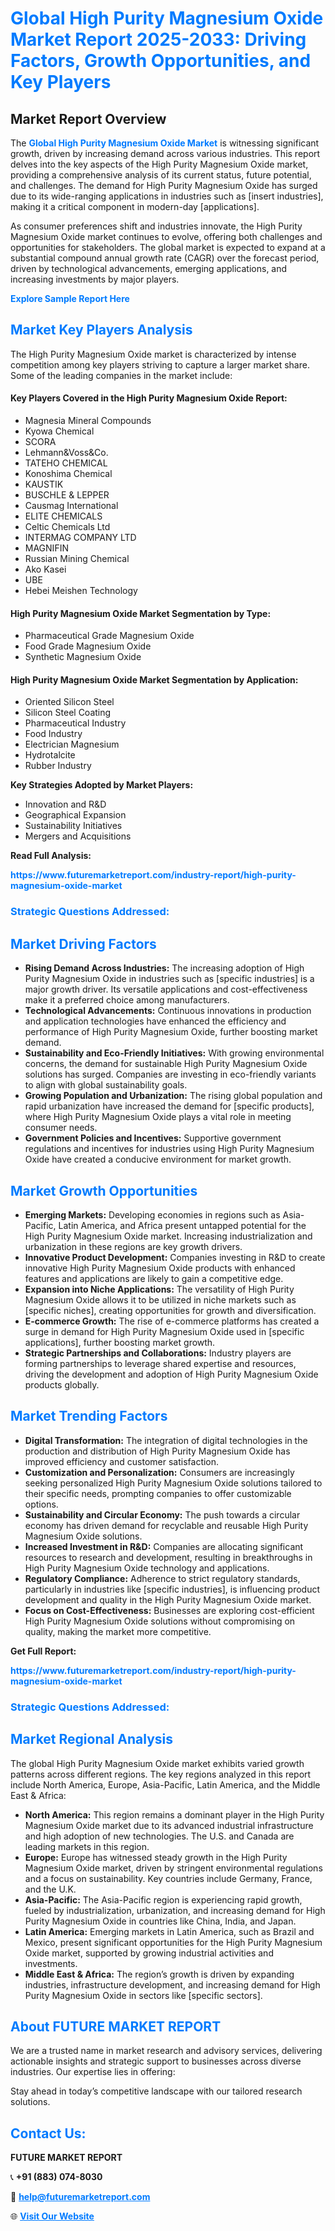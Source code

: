 <h1 style="color: #007BFF;">Global High Purity Magnesium Oxide Market Report 2025-2033: Driving Factors, Growth Opportunities, and Key Players</h1>

<section id="overview">
<h2>Market Report Overview</h2>
<p>The <a href="https://www.futuremarketreport.com/industry-report/high-purity-magnesium-oxide-market" style="color: #007BFF; text-decoration: none;"><strong>Global High Purity Magnesium Oxide Market</strong></a> is witnessing significant growth, driven by increasing demand across various industries. This report delves into the key aspects of the High Purity Magnesium Oxide market, providing a comprehensive analysis of its current status, future potential, and challenges. The demand for High Purity Magnesium Oxide has surged due to its wide-ranging applications in industries such as [insert industries], making it a critical component in modern-day [applications].</p>
<p>As consumer preferences shift and industries innovate, the High Purity Magnesium Oxide market continues to evolve, offering both challenges and opportunities for stakeholders. The global market is expected to expand at a substantial compound annual growth rate (CAGR) over the forecast period, driven by technological advancements, emerging applications, and increasing investments by major players.</p>
</section>

<section id="overview">
<p><a href="https://www.futuremarketreport.com/request-sample/reportId=107171" style="color: #007BFF; text-decoration: none;"><strong>Explore Sample Report Here</strong></a></p>
</section>

<section id="key-players">
<h2 style="color: #007BFF;">Market Key Players Analysis</h2>
<p>The High Purity Magnesium Oxide market is characterized by intense competition among key players striving to capture a larger market share. Some of the leading companies in the market include:</p>
<h4>Key Players Covered in the High Purity Magnesium Oxide Report:</h4>
<ul><li>Magnesia Mineral Compounds</li><li>Kyowa Chemical</li><li>SCORA</li><li>Lehmann&amp;Voss&amp;Co.</li><li>TATEHO CHEMICAL</li><li>Konoshima Chemical</li><li>KAUSTIK</li><li>BUSCHLE &amp; LEPPER</li><li>Causmag International</li><li>ELITE CHEMICALS</li><li>Celtic Chemicals Ltd</li><li>INTERMAG COMPANY LTD</li><li>MAGNIFIN</li><li>Russian Mining Chemical</li><li>Ako Kasei</li><li>UBE</li><li>Hebei Meishen Technology</li></ul>
<h4>High Purity Magnesium Oxide Market Segmentation by Type:</h4>
<ul><li>Pharmaceutical Grade Magnesium Oxide</li><li>Food Grade Magnesium Oxide</li><li>Synthetic Magnesium Oxide</li></ul>

<h4>High Purity Magnesium Oxide Market Segmentation by Application:</h4>
<ul><li>Oriented Silicon Steel</li><li>Silicon Steel Coating</li><li>Pharmaceutical Industry</li><li>Food Industry</li><li>Electrician Magnesium</li><li>Hydrotalcite</li><li>Rubber Industry</li></ul>
<p><strong>Key Strategies Adopted by Market Players:</strong></p>
<ul>
<li>Innovation and R&D</li>
<li>Geographical Expansion</li>
<li>Sustainability Initiatives</li>
<li>Mergers and Acquisitions</li>
</ul>
</section>

<section>
<p><strong>Read Full Analysis: </strong></p><a href="https://www.futuremarketreport.com/industry-report/high-purity-magnesium-oxide-market" style="color: #007BFF; text-decoration: none;"><strong>https://www.futuremarketreport.com/industry-report/high-purity-magnesium-oxide-market</strong></a>
<h3 style="color: #007BFF;">Strategic Questions Addressed:</h3>
</section>

<section id="driving-factors">
<h2 style="color: #007BFF;">Market Driving Factors</h2>
<ul>
<li><strong>Rising Demand Across Industries:</strong> The increasing adoption of High Purity Magnesium Oxide in industries such as [specific industries] is a major growth driver. Its versatile applications and cost-effectiveness make it a preferred choice among manufacturers.</li>
<li><strong>Technological Advancements:</strong> Continuous innovations in production and application technologies have enhanced the efficiency and performance of High Purity Magnesium Oxide, further boosting market demand.</li>
<li><strong>Sustainability and Eco-Friendly Initiatives:</strong> With growing environmental concerns, the demand for sustainable High Purity Magnesium Oxide solutions has surged. Companies are investing in eco-friendly variants to align with global sustainability goals.</li>
<li><strong>Growing Population and Urbanization:</strong> The rising global population and rapid urbanization have increased the demand for [specific products], where High Purity Magnesium Oxide plays a vital role in meeting consumer needs.</li>
<li><strong>Government Policies and Incentives:</strong> Supportive government regulations and incentives for industries using High Purity Magnesium Oxide have created a conducive environment for market growth.</li>
</ul>
</section>

<section id="growth-opportunities">
<h2 style="color: #007BFF;">Market Growth Opportunities</h2>
<ul>
<li><strong>Emerging Markets:</strong> Developing economies in regions such as Asia-Pacific, Latin America, and Africa present untapped potential for the High Purity Magnesium Oxide market. Increasing industrialization and urbanization in these regions are key growth drivers.</li>
<li><strong>Innovative Product Development:</strong> Companies investing in R&D to create innovative High Purity Magnesium Oxide products with enhanced features and applications are likely to gain a competitive edge.</li>
<li><strong>Expansion into Niche Applications:</strong> The versatility of High Purity Magnesium Oxide allows it to be utilized in niche markets such as [specific niches], creating opportunities for growth and diversification.</li>
<li><strong>E-commerce Growth:</strong> The rise of e-commerce platforms has created a surge in demand for High Purity Magnesium Oxide used in [specific applications], further boosting market growth.</li>
<li><strong>Strategic Partnerships and Collaborations:</strong> Industry players are forming partnerships to leverage shared expertise and resources, driving the development and adoption of High Purity Magnesium Oxide products globally.</li>
</ul>
</section>

<section id="trending-factors">
<h2 style="color: #007BFF;">Market Trending Factors</h2>
<ul>
<li><strong>Digital Transformation:</strong> The integration of digital technologies in the production and distribution of High Purity Magnesium Oxide has improved efficiency and customer satisfaction.</li>
<li><strong>Customization and Personalization:</strong> Consumers are increasingly seeking personalized High Purity Magnesium Oxide solutions tailored to their specific needs, prompting companies to offer customizable options.</li>
<li><strong>Sustainability and Circular Economy:</strong> The push towards a circular economy has driven demand for recyclable and reusable High Purity Magnesium Oxide solutions.</li>
<li><strong>Increased Investment in R&D:</strong> Companies are allocating significant resources to research and development, resulting in breakthroughs in High Purity Magnesium Oxide technology and applications.</li>
<li><strong>Regulatory Compliance:</strong> Adherence to strict regulatory standards, particularly in industries like [specific industries], is influencing product development and quality in the High Purity Magnesium Oxide market.</li>
<li><strong>Focus on Cost-Effectiveness:</strong> Businesses are exploring cost-efficient High Purity Magnesium Oxide solutions without compromising on quality, making the market more competitive.</li>
</ul>
</section>

<section>
<p><strong>Get Full Report: </strong></p><a href="https://www.futuremarketreport.com/industry-report/high-purity-magnesium-oxide-market" style="color: #007BFF; text-decoration: none;"><strong>https://www.futuremarketreport.com/industry-report/high-purity-magnesium-oxide-market</strong></a>
<h3 style="color: #007BFF;">Strategic Questions Addressed:</h3>
</section>


<section id="regional-analysis">
<h2 style="color: #007BFF;">Market Regional Analysis</h2>
<p>The global High Purity Magnesium Oxide market exhibits varied growth patterns across different regions. The key regions analyzed in this report include North America, Europe, Asia-Pacific, Latin America, and the Middle East & Africa:</p>
<ul>
<li><strong>North America:</strong> This region remains a dominant player in the High Purity Magnesium Oxide market due to its advanced industrial infrastructure and high adoption of new technologies. The U.S. and Canada are leading markets in this region.</li>
<li><strong>Europe:</strong> Europe has witnessed steady growth in the High Purity Magnesium Oxide market, driven by stringent environmental regulations and a focus on sustainability. Key countries include Germany, France, and the U.K.</li>
<li><strong>Asia-Pacific:</strong> The Asia-Pacific region is experiencing rapid growth, fueled by industrialization, urbanization, and increasing demand for High Purity Magnesium Oxide in countries like China, India, and Japan.</li>
<li><strong>Latin America:</strong> Emerging markets in Latin America, such as Brazil and Mexico, present significant opportunities for the High Purity Magnesium Oxide market, supported by growing industrial activities and investments.</li>
<li><strong>Middle East & Africa:</strong> The region’s growth is driven by expanding industries, infrastructure development, and increasing demand for High Purity Magnesium Oxide in sectors like [specific sectors].</li>
</ul>
</section>

<footer>
<h2 style="color: #007BFF;">About FUTURE MARKET REPORT</h2>
<p>We are a trusted name in market research and advisory services, delivering actionable insights and strategic support to businesses across diverse industries. Our expertise lies in offering:</p>

<p>Stay ahead in today’s competitive landscape with our tailored research solutions.</p>

<h2 style="color: #007BFF;">Contact Us:</h2>
<p><strong>FUTURE MARKET REPORT</strong></p>
<p>📞 <strong>+91 (883) 074-8030</strong></p>
<p>📧 <strong><a href="mailto:help@futuremarketreport.com" style="color: #007BFF;">help@futuremarketreport.com</a></strong></p>
<p>🌐 <strong><a href="https://www.futuremarketreport.com/" style="color: #007BFF;">Visit Our Website</a></strong></p>
</footer>